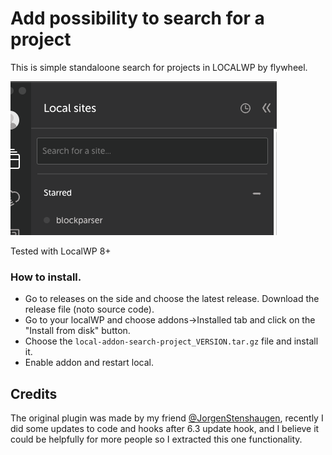 # Add possibility to search for a project

This is simple standaloone search for projects in LOCALWP by flywheel.

![Alt text](/readme/image-1.png)

Tested with LocalWP 8+

### How to install.

- Go to releases on the side and choose the latest release. Download the release file (noto source code).
- Go to your localWP and choose addons->Installed tab and click on the "Install from disk" button.
- Choose the `local-addon-search-project_VERSION.tar.gz` file and install it.
- Enable addon and restart local.

## Credits
The original plugin was made by my friend [@JorgenStenshaugen](https://github.com/JorgenStenshaugen), recently I did some updates to code and hooks after 6.3 update hook, and I believe it could be helpfully for more people so I extracted this one functionality.